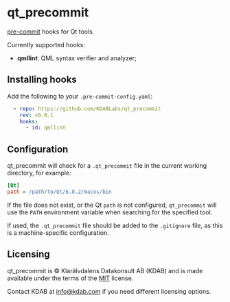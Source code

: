 # qt_precommit

[pre-commit](https://pre-commit.com/) hooks for Qt tools.

Currently supported hooks:

- **qmllint**: QML syntax verifier and analyzer;

## Installing hooks

Add the following to your `.pre-commit-config.yaml`:

```yaml
  - repo: https://github.com/KDABLabs/qt_precommit
    rev: v0.0.1
    hooks:
      - id: qmllint
```

## Configuration

qt_precommit will check for a `.qt_precommit` file in the current working directory, for example:

```ini
[Qt]
path = /path/to/Qt/6.8.2/macos/bin
```

If the file does not exist, or the Qt `path` is not configured, `qt_precommit` will use the `PATH`
environment variable when searching for the specified tool.

If used, the `.qt_precommit` file should be added to the `.gitignore` file, as this is a
machine-specific configuration.

## Licensing

qt_precommit is © Klarälvdalens Datakonsult AB (KDAB) and is made available under the terms of the
[MIT](LICENSE) license.

Contact KDAB at info@kdab.com if you need different licensing options.
